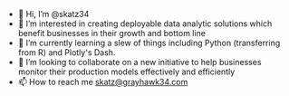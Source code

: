 - 👋 Hi, I’m @skatz34
- 👀 I’m interested in creating deployable data analytic solutions which benefit businesses in their growth and bottom line
- 🌱 I’m currently learning a slew of things including Python (transferring from R) and Plotly's Dash.
- 💞️ I’m looking to collaborate on a new initiative to help businesses monitor their production models effectively and efficiently
- 📫 How to reach me skatz@grayhawk34.com
